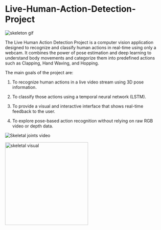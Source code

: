 # Live-Human-Action-Detection-Project

![skeleton gif](https://github.com/user-attachments/assets/a554513e-9a1c-4451-9cb2-93263b69591e)

The Live Human Action Detection Project is a computer vision application designed to recognize and classify human actions in real-time using only a webcam. It combines the power of pose estimation and deep learning to understand body movements and categorize them into predefined actions such as Clapping, Hand Waving, and Hopping.

The main goals of the project are:

1. To recognize human actions in a live video stream using 3D pose information.

2. To classify those actions using a temporal neural network (LSTM).

3. To provide a visual and interactive interface that shows real-time feedback to the user.

4. To explore pose-based action recognition without relying on raw RGB video or depth data.



![Skeletal joints video](https://github.com/user-attachments/assets/a2990d33-0f6c-4015-a325-75c5a9436a7f)



<img width="271" alt="skeletal visual" src="https://github.com/user-attachments/assets/8e92e860-7f38-4c0d-9313-58a4e2ef8975" />
